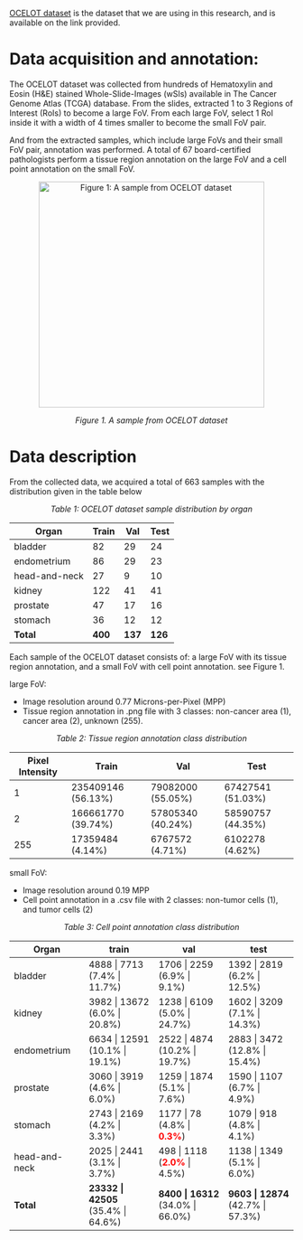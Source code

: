 [OCELOT dataset](https://lunit-io.github.io/research/ocelot_dataset/) is the dataset that we are using in this research, and is available on the link provided.

# Data acquisition and annotation:
The OCELOT dataset was collected from hundreds of Hematoxylin and Eosin (H&E) stained Whole-Slide-Images (wSIs) available in The Cancer Genome Atlas (TCGA) database. From the slides, extracted 1 to 3 Regions of Interest (RoIs) to become a large FoV. From each large FoV, select 1 RoI inside it with a width of 4 times smaller to become the small FoV pair.

And from the extracted samples, which include large FoVs and their small FoV pair, annotation was performed. A total of 67 board-certified pathologists perform a tissue region annotation on the large FoV and a cell point annotation on the small FoV.

<p align="center">
  <img src="../images/sampel.drawio.png" width="400" alt="Figure 1: A sample from OCELOT dataset">
</p>

<p align="center"><em>Figure 1. A sample from OCELOT dataset</em></p>

# Data description

From the collected data, we acquired a total of 663 samples with the distribution given in the table below

<div align="center">
<p><em>Table 1: OCELOT dataset sample distribution by organ</em></p>
<table>
  <thead>
    <tr>
      <th>Organ</th>
      <th>Train</th>
      <th>Val</th>
      <th>Test</th>
    </tr>
  </thead>
  <tbody>
    <tr><td>bladder</td><td>82</td><td>29</td><td>24</td></tr>
    <tr><td>endometrium</td><td>86</td><td>29</td><td>23</td></tr>
    <tr><td>head-and-neck</td><td>27</td><td>9</td><td>10</td></tr>
    <tr><td>kidney</td><td>122</td><td>41</td><td>41</td></tr>
    <tr><td>prostate</td><td>47</td><td>17</td><td>16</td></tr>
    <tr><td>stomach</td><td>36</td><td>12</td><td>12</td></tr>
    <tr><td><strong>Total</strong></td><td><strong>400</strong></td><td><strong>137</strong></td><td><strong>126</strong></td></tr>
  </tbody>
</table>

</div>

Each sample of the OCELOT dataset consists of: a large FoV with its tissue region annotation, and a small FoV with cell point annotation. see Figure 1.

large FoV: 
- Image resolution around 0.77 Microns-per-Pixel (MPP)
- Tissue region annotation in .png file with 3 classes: non-cancer area (1), cancer area (2), unknown (255).

<div align="center">
<p><em>Table 2: Tissue region annotation class distribution</em></p>

| Pixel Intensity | Train                    | Val                      | Test                     |
|------------------|--------------------------|---------------------------|---------------------------|
| 1                | 235409146 (56.13%)       | 79082000 (55.05%)         | 67427541 (51.03%)         |
| 2                | 166661770 (39.74%)       | 57805340 (40.24%)         | 58590757 (44.35%)         |
| 255              | 17359484 (4.14%)         | 6767572 (4.71%)           | 6102278 (4.62%)           |

</div>


small FoV:
- Image resolution around 0.19 MPP
- Cell point annotation in a .csv file with 2 classes: non-tumor cells (1), and tumor cells (2)

<div align="center">

<p><em>Table 3: Cell point annotation class distribution</em></p>

<table>
  <thead>
    <tr>
      <th>Organ</th>
      <th>train</th>
      <th>val</th>
      <th>test</th>
    </tr>
  </thead>
  <tbody>
    <tr>
      <td>bladder</td>
      <td>4888 | 7713<br>(7.4% | 11.7%)</td>
      <td>1706 | 2259<br>(6.9% | 9.1%)</td>
      <td>1392 | 2819<br>(6.2% | 12.5%)</td>
    </tr>
    <tr>
      <td>kidney</td>
      <td>3982 | 13672<br>(6.0% | 20.8%)</td>
      <td>1238 | 6109<br>(5.0% | 24.7%)</td>
      <td>1602 | 3209<br>(7.1% | 14.3%)</td>
    </tr>
    <tr>
      <td>endometrium</td>
      <td>6634 | 12591<br>(10.1% | 19.1%)</td>
      <td>2522 | 4874<br>(10.2% | 19.7%)</td>
      <td>2883 | 3472<br>(12.8% | 15.4%)</td>
    </tr>
    <tr>
      <td>prostate</td>
      <td>3060 | 3919<br>(4.6% | 6.0%)</td>
      <td>1259 | 1874<br>(5.1% | 7.6%)</td>
      <td>1590 | 1107<br>(6.7% | 4.9%)</td>
    </tr>
    <tr>
      <td>stomach</td>
      <td>2743 | 2169<br>(4.2% | 3.3%)</td>
      <td>1177 | 78<br>(4.8% | <span style="color:red;"><strong>0.3%</strong></span>)</td>
      <td>1079 | 918<br>(4.8% | 4.1%)</td>
    </tr>
    <tr>
      <td>head-and-neck</td>
      <td>2025 | 2441<br>(3.1% | 3.7%)</td>
      <td>498 | 1118<br>(<span style="color:red;"><strong>2.0%</strong></span> | 4.5%)</td>
      <td>1138 | 1349<br>(5.1% | 6.0%)</td>
    </tr>
    <tr>
      <td><strong>Total</strong></td>
      <td><strong>23332 | 42505</strong><br>(35.4% | 64.6%)</td>
      <td><strong>8400 | 16312</strong><br>(34.0% | 66.0%)</td>
      <td><strong>9603 | 12874</strong><br>(42.7% | 57.3%)</td>
    </tr>
  </tbody>
</table>

</div>

